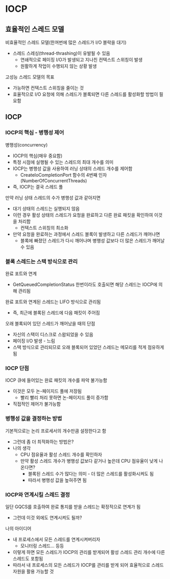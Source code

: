 # IOCP
## 효율적인 스레드 모델
비효율적인 스레드 모델(한꺼번에 많은 스레드가 I/O 블락을 대기)
* 스레드 스레싱(thread-thrashing)이 유발될 수 있음
  * 연쇄적으로 페이징 I/O가 발생되고 지나친 컨텍스트 스위칭이 발생
  * 원활하게 작업이 수행되지 않는 상황 발생

고성능 스레드 모델의 목표
* 가능하면 컨텍스트 스위칭을 줄이는 것
* 효율적으로 I/O 요청에 의해 스레드가 블록되면 다른 스레드를 활성화할 방법이 필요함

## IOCP
### IOCP의 핵심 - 병행성 제어
병행성(concurrency)
* IOCP의 핵심(매우 중요함)
* 특정 시점에 실행될 수 있는 스레드의 최대 개수를 의미
* IOCP는 병행성 값을 사용하여 러닝 상태의 스레드 개수를 제어함
  * CreateIoCompletionPort 함수의 4번째 인자(NumberOfConcurrentThreads)
* 즉, IOCP는 결국 스레드 풀

만약 러닝 상태 스레드의 수가 병행성 값과 같아지면
* 대기 상태의 스레드는 실행되지 않음
* 이런 경우 활성 상태의 스레드가 요청을 완료하고 다른 완료 패킷을 확인하여 이것을 처리함
  * 컨텍스트 스위칭의 최소화
* 만약 요청을 완료하는 과정에서 스레드 블록이 발생하고 다른 스레드가 깨어나면
  * 블록에 빠졌던 스레드가 다시 깨어나며 병행성 값보다 더 많은 스레드가 깨어날 수 있음

### 블록 스레드는 스택 방식으로 관리
완료 포트와 연계
* GetQueuedCompletionStatus 한번이라도 호출되면 해당 스레드는 IOCP에 의해 관리됨

완료 포트와 연계된 스레드는 LIFO 방식으로 관리됨
* 즉, 최근에 블록된 스레드에 다음 패킷이 주어짐

오래 블록되어 있던 스레드가 깨어났을 때의 단점
* 자신의 스택이 디스크로 스왑되었을 수 있음
* 페이징 I/O 발생 - 느림
* 스택 방식으로 관리되므로 오래 블록되어 있었던 스레드는 메모리를 적게 점유하게 됨

### IOCP 단점
IOCP 큐에 들어있는 완료 패킷의 개수를 파악 불가능함
* 이것은 모두 논-페이지드 풀에 저장됨
  * 빨리 빨리 처리 못하면 논-페이지드 풀이 증가함
* 직접적인 제어가 불가능함

### 병행성 값을 결정하는 방법
기본적으로는 논리 프로세서의 개수만큼 설정한다고 함
* 그런데 좀 더 최적화하는 방법은?
* 나의 생각
  * CPU 점유율과 활성 스레드 개수를 확인하자
  * 만약 활성 스레드 개수가 병행성 값보다 같거나 높은데 CPU 점유율이 낮게 나온다면?
    * 블록된 스레드 수가 많다는 의미 - 더 많은 스레드를 활성화시켜도 됨
    * 따라서 병행성 값을 높혀주면 됨

### IOCP와 연계시킬 스레드 결정
일단 GQCS를 호출하여 완료 통지를 받을 스레드는 확정적으로 연계가 됨
* 그런데 이것 외에도 연계시켜도 될까?

나의 아이디어
* 내 프로세스에서 모든 스레드를 연계시켜버리자
  * 모니터링 스레드... 등등
* 이렇게 하면 모든 스레드가 IOCP의 관리를 받게되어 활성 스레드 관리 개수에 다른 스레드도 포함됨
* 따라서 내 프로세스의 모든 스레드가 IOCP를 관리를 받게 되어 효율적으로 스레드 자원을 활용 가능할 것
